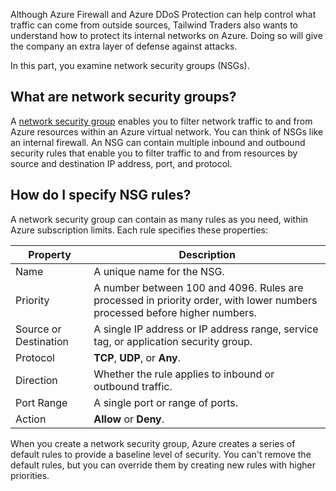 Although Azure Firewall and Azure DDoS Protection can help control what traffic can come from outside sources, Tailwind Traders also wants to understand how to protect its internal networks on Azure. Doing so will give the company an extra layer of defense against attacks.

In this part, you examine network security groups (NSGs).

## What are network security groups?

A [network security group](/azure/virtual-network/security-overview#network-security-groups?azure-portal=true) enables you to filter network traffic to and from Azure resources within an Azure virtual network. You can think of NSGs like an internal firewall. An NSG can contain multiple inbound and outbound security rules that enable you to filter traffic to and from resources by source and destination IP address, port, and protocol.

## How do I specify NSG rules?

A network security group can contain as many rules as you need, within Azure subscription limits. Each rule specifies these properties:

| Property | Description|
| --- | --- |
| Name | A unique name for the NSG. |
| Priority | A number between 100 and 4096. Rules are processed in priority order, with lower numbers processed before higher numbers. |
| Source or Destination | A single IP address or IP address range, service tag, or application security group. |
| Protocol | **TCP**, **UDP**, or **Any**.|
| Direction | Whether the rule applies to inbound or outbound traffic. |
| Port Range | A single port or range of ports. |
| Action | **Allow** or **Deny**. |

When you create a network security group, Azure creates a series of default rules to provide a baseline level of security. You can't remove the default rules, but you can override them by creating new rules with higher priorities.